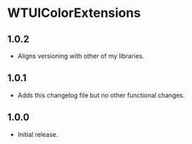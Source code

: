 # WTUIColorExtensions

## 1.0.2

- Aligns versioning with other of my libraries.

## 1.0.1

- Adds this changelog file but no other functional changes.

## 1.0.0

- Initial release.
